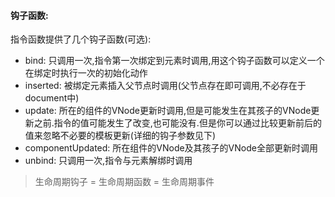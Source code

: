 #### 钩子函数:

指令函数提供了几个钩子函数(可选):

* bind: 只调用一次,指令第一次绑定到元素时调用,用这个钩子函数可以定义一个在绑定时执行一次的初始化动作
* inserted: 被绑定元素插入父节点时调用(父节点存在即可调用,不必存在于document中)
* update: 所在的组件的VNode更新时调用,但是可能发生在其孩子的VNode更新之前.指令的值可能发生了改变,也可能没有.但是你可以通过比较更新前后的值来忽略不必要的模板更新(详细的钩子参数见下)
* componentUpdated: 所在组件的VNode及其孩子的VNode全部更新时调用
* unbind: 只调用一次,指令与元素解绑时调用

> 生命周期钩子 = 生命周期函数 = 生命周期事件
